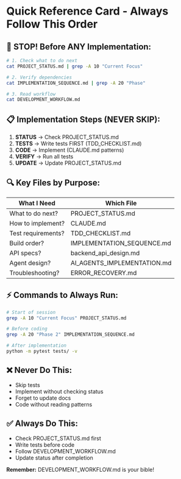 # Quick Reference Card - Always Follow This Order

## 🔴 STOP! Before ANY Implementation:

```bash
# 1. Check what to do next
cat PROJECT_STATUS.md | grep -A 10 "Current Focus"

# 2. Verify dependencies
cat IMPLEMENTATION_SEQUENCE.md | grep -A 20 "Phase"

# 3. Read workflow
cat DEVELOPMENT_WORKFLOW.md
```

## 📋 Implementation Steps (NEVER SKIP):

1. **STATUS** → Check PROJECT_STATUS.md
2. **TESTS** → Write tests FIRST (TDD_CHECKLIST.md)
3. **CODE** → Implement (CLAUDE.md patterns)
4. **VERIFY** → Run all tests
5. **UPDATE** → Update PROJECT_STATUS.md

## 🔍 Key Files by Purpose:

| What I Need | Which File |
|------------|------------|
| What to do next? | PROJECT_STATUS.md |
| How to implement? | CLAUDE.md |
| Test requirements? | TDD_CHECKLIST.md |
| Build order? | IMPLEMENTATION_SEQUENCE.md |
| API specs? | backend_api_design.md |
| Agent design? | AI_AGENTS_IMPLEMENTATION.md |
| Troubleshooting? | ERROR_RECOVERY.md |

## ⚡ Commands to Always Run:

```bash
# Start of session
grep -A 10 "Current Focus" PROJECT_STATUS.md

# Before coding
grep -A 20 "Phase 2" IMPLEMENTATION_SEQUENCE.md

# After implementation
python -m pytest tests/ -v
```

## ❌ Never Do This:
- Skip tests
- Implement without checking status
- Forget to update docs
- Code without reading patterns

## ✅ Always Do This:
- Check PROJECT_STATUS.md first
- Write tests before code
- Follow DEVELOPMENT_WORKFLOW.md
- Update status after completion

**Remember:** DEVELOPMENT_WORKFLOW.md is your bible!